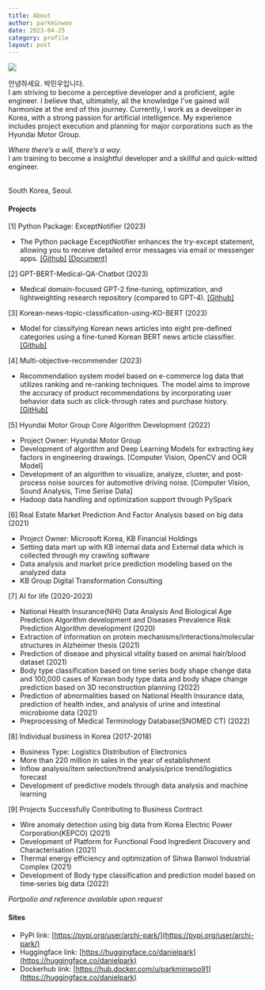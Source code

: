 ```yaml
---
title: About
author: parkminwoo
date: 2023-04-25
category: profile
layout: post
---
```


![](https://dsdanielpark.github.io/assets/profile/koreaheart.png)

안녕하세요. 박민우입니다. <br>
I am striving to become a perceptive developer and a proficient, agile engineer. I believe that, ultimately, all the knowledge I've gained will harmonize at the end of this journey. Currently, I work as a developer in Korea, with a strong passion for artificial intelligence. My experience includes project execution and planning for major corporations such as the Hyundai Motor Group.



*Where there’s a will, there’s a way.* <br>
I am training to become a insightful developer and a skillful and quick-witted engineer. <br>

<br>
South Korea, Seoul.

<br>

#### Projects 
  [1] Python Package: ExceptNotifier (2023)
  - The Python package ExceptNotifier enhances the try-except statement, allowing you to receive detailed error messages via email or messenger apps. [[Github]](https://github.com/dsdanielpark/ExceptNotifier) [[Document]](https://exceptnotifier.readthedocs.io/en/latest/)
  
  [2] GPT-BERT-Medical-QA-Chatbot (2023)
  - Medical domain-focused GPT-2 fine-tuning, optimization, and lightweighting research repository (compared to GPT-4). [[Github]](https://github.com/DSDanielPark/medical-qa-bert-chatgpt) 

  [3] Korean-news-topic-classification-using-KO-BERT (2023)
  - Model for classifying Korean news articles into eight pre-defined categories using a fine-tuned Korean BERT news article classifier. [[Github]](https://github.com/DSDanielPark/fine-tuned-korean-bert-news-article-classifier)

  [4] Multi-objective-recommender (2023)
  - Recommendation system model based on e-commerce log data that utilizes ranking and re-ranking techniques. The model aims to improve the accuracy of product recommendations by incorporating user behavior data such as click-through rates and purchase history. [[GitHub]](https://github.com/DSDanielPark/kaggle2023-multi-objective-recommender)


  [5] Hyundai Motor Group Core Algorithm Development (2022)
  - Project Owner: Hyundai Motor Group
  - Development of algorithm and Deep Learning Models for extracting key factors in engineering drawings. [Computer Vision, OpenCV and
  OCR Model]
  - Development of an algorithm to visualize, analyze, cluster, and post-process noise sources for automotive driving noise. [Computer Vision,
  Sound Analysis, Time Serise Data]
  - Hadoop data handling and optimization support through PySpark

  [6] Real Estate Market Prediction And Factor Analysis based on big data (2021)

  - Project Owner: Microsoft Korea, KB Financial Holdings
  - Setting data mart up with KB internal data and External data which is collected through my crawling software
  - Data analysis and market price prediction modeling based on the analyzed data
  - KB Group Digital Transformation Consulting


  [7] AI for life (2020-2023)
  - National Health Insurance(NHI) Data Analysis And Biological Age Prediction Algorithm development and Diseases Prevalence Risk Prediction Algorithm development (2020)
  - Extraction of information on protein mechanisms/interactions/molecular structures in Alzheimer thesis (2021)
  - Prediction of disease and physical vitality based on animal hair/blood dataset (2021)
  - Body type classification based on time series body shape change data and 100,000 cases of Korean body type data and body shape change
  prediction based on 3D reconstruction planning (2022)
  - Prediction of abnormalities based on National Health Insurance data, prediction of health index, and analysis of urine and intestinal microbiome data (2021)
  - Preprocessing of Medical Terminology Database(SNOMED CT) (2022)

  [8] Individual business in Korea (2017-2018)
  - Business Type: Logistics Distribution of Electronics
  - More than 220 million in sales in the year of establishment
  - Inflow analysis/item selection/trend analysis/price trend/logistics forecast
  - Development of predictive models through data analysis and machine learning

  [9] Projects Successfully Contributing to Business Contract
  - Wire anomaly detection using big data from Korea Electric Power Corporation(KEPCO) (2021)
  - Development of Platform for Functional Food Ingredient Discovery and Characterisation (2021)
  - Thermal energy efficiency and optimization of Sihwa Banwol Industrial Complex (2021)
  - Development of Body type classification and prediction model based on time‑series big data (2022)


*Portpolio and reference available upon request*

 
#### Sites
- PyPi link: [https://pypi.org/user/archi-park/](https://pypi.org/user/archi-park/)
- Huggingface  link: [https://huggingface.co/danielpark](https://huggingface.co/danielpark)
- Dockerhub link: [https://hub.docker.com/u/parkminwoo91](https://huggingface.co/danielpark)
